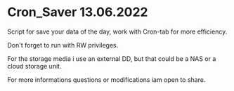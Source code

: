 # Cron_Saver 13.06.2022
Script for save your data of the day, work with Cron-tab for more efficiency.

Don't forget to run with RW privileges.

For the storage media i use an external DD, but that could be a NAS or a cloud storage unit.

For more informations questions or modifications iam open to share.




